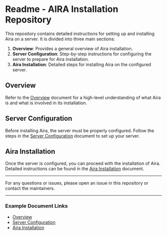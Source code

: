 # Readme - AIRA Installation Repository

This repository contains detailed instructions for setting up and installing Aira on a server. It is divided into three main sections:

1. **Overview**: Provides a general overview of Aira installation.
2. **Server Configuration**: Step-by-step instructions for configuring the server to prepare for Aira installation.
3. **Aira Installation**: Detailed steps for installing Aira on the configured server.

## Overview

Refer to the [Overview](https://github.com/airacommunity/AIRA-Installation/blob/main/1.%20Overview.md) document for a high-level understanding of what Aira is and what is involved in its installation.

## Server Configuration

Before installing Aira, the server must be properly configured. Follow the steps in the [Server Configuration](https://github.com/airacommunity/AIRA-Installation/blob/main/2.%20Server%20Configuration.md) document to set up your server.

## Aira Installation

Once the server is configured, you can proceed with the installation of Aira. Detailed instructions can be found in the [Aira Installation](https://github.com/airacommunity/AIRA-Installation/blob/main/3.%20AIRA%20Installation.md) document.

---

For any questions or issues, please open an issue in this repository or contact the maintainers.

---

### Example Document Links

- [Overview](https://github.com/airacommunity/AIRA-Installation/blob/main/1.%20Overview.md)
- [Server Configuration](https://github.com/airacommunity/AIRA-Installation/blob/main/2.%20Server%20Configuration.md)
- [Aira Installation](https://github.com/airacommunity/AIRA-Installation/blob/main/3.%20AIRA%20Installation.md)
